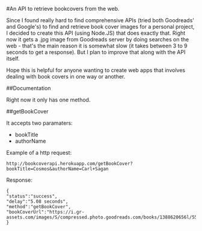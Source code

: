 #An API to retrieve bookcovers from the web.

Since I found really hard to find comprehensive APIs (tried both Goodreads' and Google's) to find and retrieve book cover images for a personal project, I decided to create this API (using Node.JS) that does exactly that. Right now it gets a .jpg image from Goodreads server by doing searches on the web - that's the main reason it is somewhat slow (it takes between 3 to 9 seconds to get a response). But I plan to improve that along with the API itself.

Hope this is helpful for anyone wanting to create web apps that involves dealing with book covers in one way or another.

##Documentation

Right now it only has one method.

##getBookCover

It accepts two paramaters:

- bookTitle
- authorName

Example of a http request:

`http://bookcoverapi.herokuapp.com/getBookCover?bookTitle=Cosmos&authorName=Carl+Sagan`

Response:

```
{
"status":"success",
"delay":"5.08 seconds",
"method":"getBookCover",
"bookCoverUrl":"https://i.gr-assets.com/images/S/compressed.photo.goodreads.com/books/1388620656l/55030.jpg"
}
```
